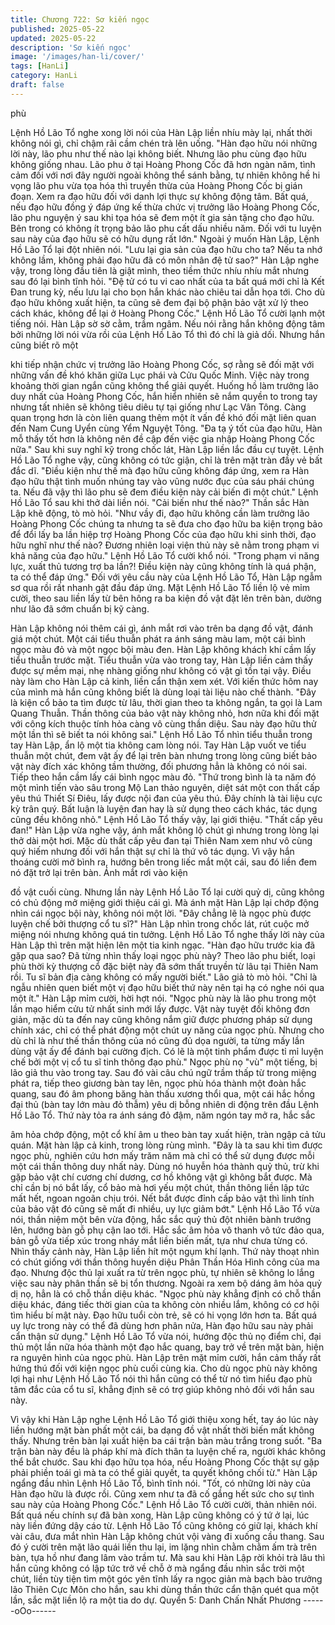 ```yaml
---
title: Chương 722: Sơ kiến ngọc
published: 2025-05-22
updated: 2025-05-22
description: 'Sơ kiến ngọc'
image: '/images/han-li/cover/'
tags: [HanLi]
category: HanLi
draft: false
---
```


phù

Lệnh Hồ Lão Tổ nghe xong lời nói của Hàn Lập liền nhíu mày lại,
nhất thời không nói gì, chỉ chậm rãi cầm chén trà lên uống.
"Hàn đạo hữu nói những lời này, lão phu như thế nào lại không
biết. Nhưng lão phu cùng đạo hữu không giống nhau. Lão phu ở
tại Hoàng Phong Cốc đã hơn ngàn năm, tình cảm đối với nơi đây
người ngoài không thể sánh bằng, tự nhiên không hề hi vọng lão
phu vừa tọa hóa thì truyền thừa của Hoàng Phong Cốc bị gián
đoạn. Xem ra đạo hữu đối với danh lợi thực sự không động tâm.
Bất quá, nếu đạo hữu đồng ý đáp ứng kế thừa chức vị trưởng lão
Hoàng Phong Cốc, lão phu nguyện ý sau khi tọa hóa sẽ đem một
ít gia sản tặng cho đạo hữu. Bên trong có không ít trọng bảo lão
phu cất dấu nhiều năm. Đối với tu luyện sau này của đạo hữu sẽ
có hữu dụng rất lớn." Ngoài ý muốn Hàn Lập, Lệnh Hồ Lão Tổ lại
đột nhiên nói.
"Lưu lại gia sản của đạo hữu cho ta? Nếu ta nhớ không lầm,
không phải đạo hữu đã có môn nhân đệ tử sao?" Hàn Lập nghe
vậy, trong lòng đầu tiên là giật mình, theo tiềm thức nhíu nhíu mắt
nhưng sau đó lại bình tĩnh hỏi.
"Đệ tử có tu vi cao nhất của ta bất quá mới chỉ là Kết Đan trung
kỳ, nếu lưu lại cho bọn hắn khác nào chiêu tai dẫn họa tới. Cho dù
đạo hữu không xuất hiện, ta cũng sẽ đem đại bộ phận bảo vật xử
lý theo cách khác, không để lại ở Hoàng Phong Cốc." Lệnh Hồ
Lão Tổ cười lạnh một tiếng nói.
Hàn Lập sờ sờ cằm, trầm ngâm.
Nếu nói rằng hắn không động tâm bởi những lời nói vừa rồi của
Lệnh Hồ Lão Tổ thì đó chỉ là giả dối. Nhưng hắn cũng biết rõ một

khi tiếp nhận chức vị trưởng lão Hoàng Phong Cốc, sợ rằng sẽ
đối mặt với những vấn đề khó khăn giữa Lục phái và Cửu Quốc
Minh. Việc này trong khoảng thời gian ngắn cũng không thể giải
quyết. Huống hồ làm trưởng lão duy nhất của Hoàng Phong Cốc,
hắn hiển nhiên sẽ nắm quyền to trong tay nhưng tất nhiên sẽ
không tiêu diêu tự tại giống như Lạc Vân Tông.
Càng quan trọng hơn là còn liên quang thêm một ít vấn đề khó
đối mặt liên quan đến Nam Cung Uyển cùng Yểm Nguyệt Tông.
"Đa tạ ý tốt của đạo hữu, Hàn mỗ thấy tốt hơn là không nên đề
cập đến việc gia nhập Hoàng Phong Cốc nữa." Sau khi suy nghĩ
kỹ trong chốc lát, Hàn Lập liền lắc đầu cự tuyệt.
Lệnh Hồ Lão Tổ nghe vậy, cũng không có tức giận, chỉ là trên mặt
tràn đầy vẻ bất đắc dĩ.
"Điều kiện như thế mà đạo hữu cũng không đáp ứng, xem ra Hàn
đạo hữu thật tình muốn nhúng tay vào vũng nước đục của sáu
phái chúng ta. Nếu đã vậy thì lão phu sẽ đem điều kiện này cải
biến đi một chút." Lệnh Hồ Lão Tổ sau khi thở dài liền nói.
"Cải biến như thế nào?" Thần sắc Hàn Lập khẽ động, tò mò hỏi.
"Như vầy đi, đạo hữu không cần làm trưởng lão Hoàng Phong
Cốc chúng ta nhưng ta sẽ đưa cho đạo hữu ba kiện trọng bảo để
đổi lấy ba lần hiệp trợ Hoàng Phong Cốc của đạo hữu khi sinh
thời, đạo hữu nghĩ như thế nào? Đương nhiên loại viện thủ này sẽ
nằm trong phạm vi khả năng của đạo hữu." Lệnh Hồ Lão Tổ cười
khổ nói.
"Trong phạm vi năng lực, xuất thủ tương trợ ba lần?! Điều kiện
này cũng không tính là quá phận, ta có thể đáp ứng." Đối với yêu
cầu này của Lệnh Hồ Lão Tổ, Hàn Lập ngẫm sơ qua rồi rất nhanh
gật đầu đáp ứng.
Mặt Lệnh Hồ Lão Tổ liền lộ vẻ mỉm cười, theo sau liền lấy từ bên
hông ra ba kiện đồ vật đặt lên trên bàn, dường như lão đã sớm
chuẩn bị kỹ càng.

Hàn Lập không nói thêm cái gì, ánh mắt rơi vào trên ba dạng đồ
vật, đánh giá một chút.
Một cái tiểu thuẫn phát ra ánh sáng màu lam, một cái bình ngọc
màu đỏ và một ngọc bội màu đen.
Hàn Lập không khách khí cầm lấy tiểu thuẫn trước mặt.
Tiểu thuẫn vừa vào trong tay, Hàn Lập liền cảm thấy được sự
mềm mại, nhẹ nhàng giống như không có vật gì tồn tại vậy. Điều
này làm cho Hàn Lập cả kinh, liền cẩn thận xem xét. Với kiến
thức hôm nay của mình mà hắn cũng không biết là dùng loại tài
liệu nào chế thành.
"Đây là kiện cổ bảo ta tìm được từ lâu, thời gian theo ta không
ngắn, ta gọi là Lam Quang Thuẫn. Thần thông của bảo vật này
không nhỏ, hơn nữa khi đối mặt với công kích thuộc tính hỏa càng
vô cùng thần diệu. Sau này đạo hữu thử một lần thì sẽ biết ta nói
không sai." Lệnh Hồ Lão Tổ nhìn tiểu thuẫn trong tay Hàn Lập, ẩn
lộ một tia không cam lòng nói.
Tay Hàn Lập vuốt ve tiểu thuẫn một chút, đem vật ấy để lại trên
bàn nhưng trong lòng cũng biết bảo vật này đích xác không tầm
thường, đối phương hẳn là không có nói sai.
Tiếp theo hắn cầm lấy cái bình ngọc màu đỏ.
"Thứ trong bình là ta năm đó một mình tiến vào sâu trong Mộ Lan
thảo nguyên, diệt sát một con thất cấp yêu thú Thiết Sí Điêu, lấy
được nội đan của yêu thú. Đây chính là tài liệu cực kỳ trân quý.
Bất luận là luyện đan hay là sử dụng theo cách khác, tác dụng
cũng đều không nhỏ." Lệnh Hồ Lão Tổ thấy vậy, lại giới thiệu.
"Thất cấp yêu đan!" Hàn Lập vừa nghe vậy, ánh mắt không lộ
chút gì nhưng trong lòng lại thở dài một hơi. Mặc dù thất cấp yêu
đan tại Thiên Nam xem như vô cùng quý hiếm nhưng đối với hắn
thật sự chỉ là thứ vô tác dụng.
Vì vậy hắn thoáng cười mở bình ra, hướng bên trong liếc mắt một
cái, sau đó liền đem nó đặt trở lại trên bàn. Ánh mắt rơi vào kiện

đồ vật cuối cùng.
Nhưng lần này Lệnh Hồ Lão Tổ lại cười quỷ dị, cũng không có
chủ động mở miệng giới thiệu cái gì.
Mà ánh mặt Hàn Lập lại chớp động nhìn cái ngọc bội này, không
nói một lời.
"Đây chẳng lẽ là ngọc phù được luyện chế bởi thượng cổ tu sĩ?"
Hàn Lập nhìn trong chốc lát, rút cuộc mở miệng nói nhưng không
quá tin tưởng.
Lệnh Hồ Lão Tổ nghe thấy lời này của Hàn Lập thì trên mặt hiện
lên một tia kinh ngạc.
"Hàn đạo hữu trước kia đã gặp qua sao? Đã từng nhìn thấy loại
ngọc phù này? Theo lão phu biết, loại phù thời kỳ thượng cổ đặc
biệt này đã sớm thất truyền từ lâu tại Thiên Nam rồi. Tu sĩ bản địa
càng không có mấy người biết." Lão giả tò mò hỏi.
"Chỉ là ngẫu nhiên quen biết một vị đạo hữu biết thứ này nên tại
hạ có nghe nói qua một ít." Hàn Lập mỉm cười, hời hợt nói.
"Ngọc phù này là lão phu trong một lần mạo hiểm cửu tử nhất
sinh mới lấy được. Vật này tuyệt đối không đơn giản, mặc dù ta
đến nay cũng không nắm giữ được phương pháp sử dụng chính
xác, chỉ có thể phát động một chút uy năng của ngọc phù. Nhưng
cho dù chỉ là như thế thần thông của nó cũng đủ dọa người, ta
từng mấy lần dùng vật ấy để đánh bại cường địch. Có lẽ là một
tinh phẩm được tỉ mỉ luyện chế bởi một vị cổ tu sĩ tinh thông đạo
phù."
Ngọc phù nọ "vù" một tiếng, bị lão giả thu vào trong tay. Sau đó
vài câu chú ngữ trầm thấp từ trong miệng phát ra, tiếp theo
giương bàn tay lên, ngọc phù hóa thành một đoàn hắc quang, sau
đó âm phong băng hàn thấu xương thổi qua, một cái hắc hồng đại
thủ (bàn tay lớn màu đỏ thẫm) yêu dị bỗng nhiên di động trên đầu
Lệnh Hồ Lão Tổ.
Thứ này tỏa ra ánh sáng đỏ đậm, năm ngón tay mở ra, hắc sắc

âm hỏa chớp động, một cổ khí âm u theo bàn tay xuất hiện, tràn
ngập cả tửu quán.
Mặt hàn lập cả kinh, trong lòng rùng mình.
"Đây là ta sau khi tìm được ngọc phù, nghiên cứu hơn mấy trăm
năm mà chỉ có thể sử dụng được mỗi một cái thần thông duy nhất
này. Dùng nó huyễn hóa thành quỷ thủ, trừ khi gặp bảo vật chí
cương chí dương, cơ hồ không vật gì không bắt được. Mà chỉ cần
bị nó bắt lấy, cổ bảo mà hơi yếu một chút, thần thông liền lập tức
mất hết, ngoan ngoãn chịu trói. Nết bắt được đỉnh cấp bảo vật thì
linh tính của bảo vật đó cũng sẽ mất đi nhiều, uy lực giảm bớt."
Lệnh Hồ Lão Tổ vừa nói, thần niệm một bên vừa động, hắc sắc
quỷ thủ đột nhiên bành trướng lên, hướng bàn gỗ phụ cận lao tới.
Hắc sắc âm hỏa vô thanh vô tức đảo qua, bản gỗ vừa tiếp xúc
trong nháy mắt liền biến mất, tựa như chưa từng có.
Nhìn thấy cảnh này, Hàn Lập liền hít một ngụm khí lạnh.
Thứ này thoạt nhìn có chút giống với thần thông huyền diệu Phân
Thần Hóa Hình công của ma đạo. Nhưng độc thủ lại xuất ra từ
trên ngọc phù, tự nhiên sẽ không lo lắng việc sau này phân thần
sẽ bị tổn thương. Ngoài ra xem bộ dáng âm hỏa quỷ dị nọ, hẳn là
có chỗ thần diệu khác.
"Ngọc phù này khẳng định có chỗ thần diệu khác, đáng tiếc thời
gian của ta không còn nhiều lắm, không có cơ hội tìm hiểu bí mật
này. Đạo hữu tuổi còn trẻ, sẽ có hi vọng lớn hơn ta. Bất quá uy lực
trong này có thể đã dùng hơn phân nửa, Hàn đạo hữu sau này
phải cẩn thận sử dụng." Lệnh Hồ Lão Tổ vừa nói, hướng độc thủ
nọ điểm chỉ, đại thủ một lần nữa hóa thành một đạo hắc quang,
bay trở về trên mặt bàn, hiện ra nguyên hình của ngọc phù.
Hàn Lập trên mặt mỉm cười, hắn cảm thấy rất hứng thú đối với
kiện ngọc phù cuối cùng kia.
Cho dù ngọc phù này không lợi hại như Lệnh Hồ Lão Tổ nói thì
hắn cũng có thể từ nó tìm hiểu đạo phù tâm đắc của cổ tu sĩ,
khẳng định sẽ có trợ giúp không nhỏ đối với hắn sau này.

Vì vậy khi Hàn Lập nghe Lệnh Hồ Lão Tổ giới thiệu xong hết, tay
áo lúc này liền hướng mặt bàn phất một cái, ba dạng đồ vật nhất
thời biến mất không thấy.
Nhưng trên bàn lại xuất hiện ba cái trận bàn màu trắng trong suốt.
"Ba trận bàn này đều là pháp khí mà đích thân ta luyện chế ra,
người khác không thể bắt chước. Sau khi đạo hữu tọa hóa, nếu
Hoàng Phong Cốc thật sự gặp phải phiền toái gì mà ta có thể giải
quyết, ta quyết không chối từ." Hàn Lập ngẩng đầu nhìn Lệnh Hồ
Lão Tổ, bình tĩnh nói.
"Tốt, có những lời này của Hàn đạo hữu là được rồi. Cũng xem
như ta đã cố gắng hết sức cho sự tình sau này của Hoàng Phong
Cốc." Lệnh Hồ Lão Tổ cười cười, thản nhiên nói.
Bất quá nếu chính sự đã bàn xong, Hàn Lập cũng không có ý tứ
ở lại, lúc này liền đứng dậy cáo từ. Lệnh Hồ Lão Tổ cũng không
có giữ lại, khách khí vài câu, đưa mắt nhìn Hàn Lập không chút
vội vàng đi xuống cầu thang.
Sau đó ý cười trên mặt lão quái liền thu lại, im lặng nhìn chằm
chằm ấm trà trên bàn, tựa hồ như đang lâm vào trầm tư.
Mà sau khi Hàn Lập rời khỏi trà lâu thì hắn cũng không có lập tức
trở về chỗ ở mà ngẩng đầu nhìn sắc trời một chút, liền tùy tiện tìm
một góc yên tĩnh lấy ra ngọc giản mà bạch bào trưởng lão Thiên
Cực Môn cho hắn, sau khi dùng thần thức cẩn thận quét qua một
lần, sắc mặt liền lộ ra một tia do dự.
Quyển 5: Danh Chấn Nhất Phương
------oOo------
